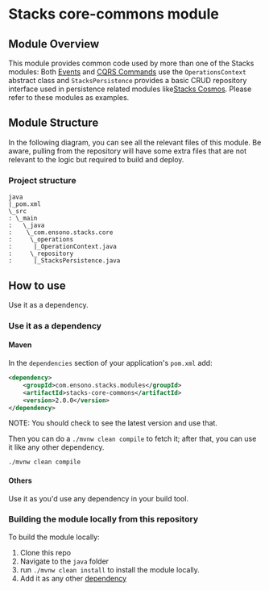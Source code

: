 # Stacks core-commons module

## Module Overview

This module provides common code used by more than one of the Stacks modules: Both [Events](https://github.com/Ensono/stacks-java-core-messaging/)
and [CQRS Commands](https://github.com/Ensono/stacks-java-core-cqrs/) use the `OperationsContext` abstract
class and `StacksPersistence` provides a basic CRUD repository interface used in persistence related
modules like[Stacks Cosmos](https://github.com/Ensono/stacks-java-cosmos). Please refer to these
modules as examples.

## Module Structure

In the following diagram, you can see all the relevant files of this module. Be aware, pulling from
the repository will have some extra files that are not relevant to the logic but required to build and
deploy.

### Project structure

    java
    |_pom.xml
    \_src
    : \_main
    :   \_java
    :    \_com.ensono.stacks.core
    :     \_operations
    :      |_OperationContext.java
    :     \_repository
    :      |_StacksPersistence.java

## How to use

Use it as a dependency.

### Use it as a dependency

#### Maven

In the `dependencies` section of your application's `pom.xml` add:

```xml
<dependency>
    <groupId>com.ensono.stacks.modules</groupId>
    <artifactId>stacks-core-commons</artifactId>
    <version>2.0.0</version>
</dependency>
```

NOTE: You should check to see the latest version and use that.

Then you can do a `./mvnw clean compile` to fetch it; after that, you can use it like any other dependency.

```bash
./mvnw clean compile
```

#### Others

Use it as you'd use any dependency in your build tool.

### Building the module locally from this repository

To build the module locally:

1.  Clone this repo
2.  Navigate to the `java` folder
3.  run `./mvnw clean install` to install the module locally.
4.  Add it as any other [dependency](#use-it-as-a-dependency)
